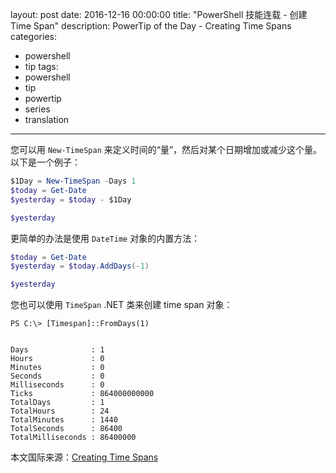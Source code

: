 layout: post
date: 2016-12-16 00:00:00
title: "PowerShell 技能连载 - 创建 Time Span"
description: PowerTip of the Day - Creating Time Spans
categories:
- powershell
- tip
tags:
- powershell
- tip
- powertip
- series
- translation
---
您可以用 `New-TimeSpan` 来定义时间的“量”，然后对某个日期增加或减少这个量。以下是一个例子：

```powershell
$1Day = New-TimeSpan -Days 1
$today = Get-Date
$yesterday = $today - $1Day

$yesterday
```

更简单的办法是使用 `DateTime` 对象的内置方法：

```powershell
$today = Get-Date
$yesterday = $today.AddDays(-1)

$yesterday
```

您也可以使用 `TimeSpan` .NET 类来创建 time span 对象：

```
PS C:\> [Timespan]::FromDays(1)

​    
Days              : 1
Hours             : 0
Minutes           : 0
Seconds           : 0
Milliseconds      : 0
Ticks             : 864000000000
TotalDays         : 1
TotalHours        : 24
TotalMinutes      : 1440
TotalSeconds      : 86400
TotalMilliseconds : 86400000
```
<!--more-->
本文国际来源：[Creating Time Spans](http://community.idera.com/powershell/powertips/b/tips/posts/creating-time-spans1)
